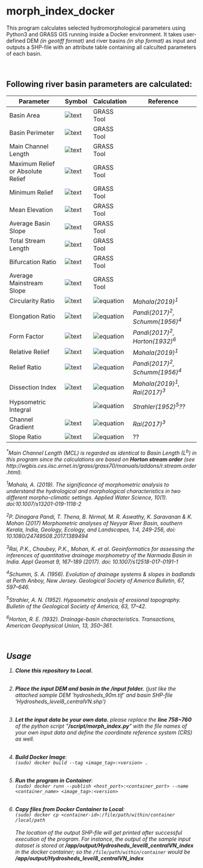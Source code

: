 # morph_index_docker

This program calculates selected hydromorphological parameters using Python3 and GRASS GIS running inside a Docker environment. It takes user-defined DEM <i>(in geotiff format)</i> and river basins <i>(in shp format)</i> as input and outputs a SHP-file with an attribute table containing all calculted parameters of each basin.

<br>

## Following river basin parameters are calculated:

| Parameter | Symbol | Calculation | Reference |
| --- | --- | ---| --- |
| Basin Area | ![text](https://latex.codecogs.com/gif.latex?\dpi{150}A) | GRASS Tool | |
| Basin Perimeter | ![text](https://latex.codecogs.com/gif.latex?\dpi{150}P) | GRASS Tool | |
| Main Channel Length | ![text](https://latex.codecogs.com/gif.latex?\dpi{150}MCL) | GRASS Tool | |
| Maximum Relief or Absolute Relief | ![text](https://latex.codecogs.com/gif.latex?\dpi{150}Z/R_{a}) | GRASS Tool | |
| Minimum Relief | ![text](https://latex.codecogs.com/gif.latex?\dpi{150}z) | GRASS Tool | |
| Mean Elevation | ![text](https://latex.codecogs.com/gif.latex?\dpi{150}H_{mean}) | GRASS Tool | |
| Average Basin Slope | ![text](https://latex.codecogs.com/gif.latex?\dpi{150}S_{b}) | GRASS Tool | |
| Total Stream Length | ![text](https://latex.codecogs.com/gif.latex?\dpi{150}L_{u}) | GRASS Tool | |
| Bifurcation Ratio | ![text](https://latex.codecogs.com/gif.latex?\dpi{150}R_{b}) | GRASS Tool | |
| Average Mainstream Slope | ![text](https://latex.codecogs.com/gif.latex?\dpi{150}S_{ms}) | GRASS Tool | |
| Circularity Ratio | ![text](https://latex.codecogs.com/gif.latex?\dpi{150}R_{c}) | ![equation](https://latex.codecogs.com/gif.latex?\dpi{150}\frac{4\pi*A}{P^2}) | <i>Mahala(2019)<sup>1</sup></i> |
| Elongation Ratio | ![text](https://latex.codecogs.com/gif.latex?\dpi{150}R_{e}) | ![equation](https://latex.codecogs.com/gif.latex?\dpi{150}\frac{2*\sqrt{\frac{A}{\pi}}}{MCL}) | <i>Pandi(2017)<sup>2</sup>, Schumm(1956)<sup>4</sup></i> |
| Form Factor | ![text](https://latex.codecogs.com/gif.latex?\dpi{150}F_{f}) | ![equation](https://latex.codecogs.com/gif.latex?\dpi{150}\frac{A}{MCL^2}) | <i>Pandi(2017)<sup>2</sup>, Horton(1932)<sup>6</sup></i> |
| Relative Relief | ![text](https://latex.codecogs.com/gif.latex?\dpi{150}H) | ![equation](https://latex.codecogs.com/gif.latex?\dpi{150}Z-z) | <i>Mahala(2019)<sup>1</sup></i> |
| Relief Ratio | ![text](https://latex.codecogs.com/gif.latex?\dpi{150}R_{r}) | ![equation](https://latex.codecogs.com/gif.latex?\dpi{150}\frac{H}{MCL}) | <i>Pandi(2017)<sup>2</sup>, Schumm(1956)<sup>4</sup></i> |
| Dissection Index | ![text](https://latex.codecogs.com/gif.latex?\dpi{150}D_{i}) | ![equation](https://latex.codecogs.com/gif.latex?\dpi{150}\frac{H}{Ra}) | <i>Mahala(2019)<sup>1</sup>, Rai(2017)<sup>3</sup></i> |
| Hypsometric Integral | | ![equation](https://latex.codecogs.com/gif.latex?\dpi{150}\frac{H_{mean}-z}{H}) | <i>Strahler(1952)<sup>5</sup>??</i> |
| Channel Gradient | ![text](https://latex.codecogs.com/gif.latex?\dpi{150}C_{g}) | ![equation](https://latex.codecogs.com/gif.latex?\dpi{150}\frac{H}{\frac{\pi}{2}*Cl_{p}}) | <i>Rai(2017)<sup>3</sup></i> |
| Slope Ratio | ![text](https://latex.codecogs.com/gif.latex?\dpi{150}R_{s}) | ![equation](https://latex.codecogs.com/gif.latex?\dpi{150}\frac{S_{ms}}{S_{b}}) | ?? |

<p><i><sup>*</sup>Main Channel Length (MCL) is regarded as identical to Basin Length (L<sup>b</sup>) in this program since the calculations are based on <b>Horton stream order</b> (see http://wgbis.ces.iisc.ernet.in/grass/grass70/manuals/addons/r.stream.order.html).
<br>

<p><i><sup>1</sup>Mahala, A. (2019). The significance of morphometric analysis to understand the hydrological and morphological characteristics in two different morpho-climatic settings. Applied Water Science, 10(1). doi:10.1007/s13201-019-1118-2</i></p>
<p><i><sup>2</sup>P. Dinagara Pandi, T. Thena, B. Nirmal, M. R. Aswathy, K. Saravanan & K.
Mohan (2017) Morphometric analyses of Neyyar River Basin, southern Kerala, India, Geology,
Ecology, and Landscapes, 1:4, 249-256, doi: 10.1080/24749508.2017.1389494</i></p>
<p><i><sup>3</sup>Rai, P.K., Chaubey, P.K., Mohan, K. et al. Geoinformatics for assessing the inferences of quantitative drainage morphometry of the Narmada Basin in India. Appl Geomat 9, 167–189 (2017). doi: 10.1007/s12518-017-0191-1</i></p>
<p><i><sup>4</sup>Schumm, S. A. (1956). Evolution of drainage systems & slopes in badlands at Perth Anboy, New Jersey. Geological Society of America Bulletin, 67, 597–646.</i></p>
<p><i><sup>5</sup>Strahler, A. N. (1952). Hypsometric analysis of erosional topography. Bulletin of the Geological Society of America, 63, 17–42.</i></p>
<p><i><sup>6</sup>Horton, R. E. (1932). Drainage-basin characteristics. Transactions, American Geophysical Union, 13, 350–361.</i></p>

<br>

## Usage
1. __Clone this repository to Local.__
<br><br>

2. __Place the input DEM and basin in the <i>/input folder</i>.__ (just like the attached sample DEM '<i>hydrosheds_90m.tif</i>' and basin SHP-file '<i>Hydrosheds_level8_centralVN.shp</i>')
<br><br>

3. __Let the input data be your own data.__ please replace the <b><i>line 758~760</i></b> of the python script "<b><i>/script/morph_index.py</i></b>" with the file names of your own input data and define the coordinate reference system (CRS) as well.
<br><br>

4. __Build Docker Image__:<br>
`(sudo) docker build --tag <image_tag>:<version> .`
<br><br>

5. __Run the program in Container__:<br>
`(sudo) docker runn --publish <host_port>:<container_port> --name <container_name> <image_tag>:<version>`
<br><br>

6. __Copy files from Docker Container to Local__:<br>
`(sudo) docker cp <container-id>:/file/path/within/container /local/path`
<br><br>
The location of the output SHP-file will get printed after successful execution of the program. For instance, the output of the sample input dataset is stored at **/app/output/Hydrosheds_level8_centralVN_index** in the docker container; so the 
`/file/path/within/container` 
would be **/app/output/Hydrosheds_level8_centralVN_index**
